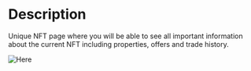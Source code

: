 # Description

Unique NFT page where you will be able to see all important information about the current NFT including properties, offers and trade history.

![Here](https://i.imgur.com/E5xvh2u.png)
